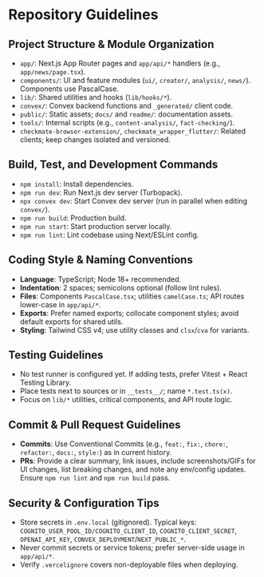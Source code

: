 # Repository Guidelines

## Project Structure & Module Organization
- `app/`: Next.js App Router pages and `app/api/*` handlers (e.g., `app/news/page.tsx`).
- `components/`: UI and feature modules (`ui/`, `creator/`, `analysis/`, `news/`). Components use PascalCase.
- `lib/`: Shared utilities and hooks (`lib/hooks/*`).
- `convex/`: Convex backend functions and `_generated/` client code.
- `public/`: Static assets; `docs/` and `readme/`: documentation assets.
- `tools/`: Internal scripts (e.g., `content-analysis/`, `fact-checking/`).
- `checkmate-browser-extension/`, `checkmate_wrapper_flutter/`: Related clients; keep changes isolated and versioned.

## Build, Test, and Development Commands
- `npm install`: Install dependencies.
- `npm run dev`: Run Next.js dev server (Turbopack).
- `npx convex dev`: Start Convex dev server (run in parallel when editing `convex/`).
- `npm run build`: Production build.
- `npm run start`: Start production server locally.
- `npm run lint`: Lint codebase using Next/ESLint config.

## Coding Style & Naming Conventions
- **Language**: TypeScript; Node 18+ recommended.
- **Indentation**: 2 spaces; semicolons optional (follow lint rules).
- **Files**: Components `PascalCase.tsx`; utilities `camelCase.ts`; API routes lower-case in `app/api/*`.
- **Exports**: Prefer named exports; collocate component styles; avoid default exports for shared utils.
- **Styling**: Tailwind CSS v4; use utility classes and `clsx`/`cva` for variants.

## Testing Guidelines
- No test runner is configured yet. If adding tests, prefer Vitest + React Testing Library.
- Place tests next to sources or in `__tests__/`; name `*.test.ts(x)`.
- Focus on `lib/*` utilities, critical components, and API route logic.

## Commit & Pull Request Guidelines
- **Commits**: Use Conventional Commits (e.g., `feat:`, `fix:`, `chore:`, `refactor:`, `docs:`, `style:`) as in current history.
- **PRs**: Provide a clear summary, link issues, include screenshots/GIFs for UI changes, list breaking changes, and note any env/config updates. Ensure `npm run lint` and `npm run build` pass.

## Security & Configuration Tips
- Store secrets in `.env.local` (gitignored). Typical keys: `COGNITO_USER_POOL_ID/COGNITO_CLIENT_ID`, `COGNITO_CLIENT_SECRET`, `OPENAI_API_KEY`, `CONVEX_DEPLOYMENT`/`NEXT_PUBLIC_*`.
- Never commit secrets or service tokens; prefer server-side usage in `app/api/*`.
- Verify `.vercelignore` covers non-deployable files when deploying.

